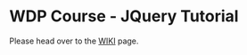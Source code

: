 # WDP Course - JQuery Tutorial

Please head over to the [WIKI](https://github.com/coderay1100/wdp-course-tutorial-4/wiki) page.
